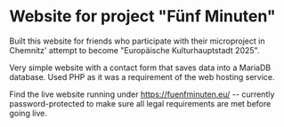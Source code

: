 # Website for project "Fünf Minuten"

Built this website for friends who participate with their microproject in Chemnitz' attempt to become "Europäische Kulturhauptstadt 2025".

Very simple website with a contact form that saves data into a MariaDB database. Used PHP as it was a requirement of the web hosting service.

Find the live website running under https://fuenfminuten.eu/ -- currently password-protected to make sure all legal requirements are met before going live.
